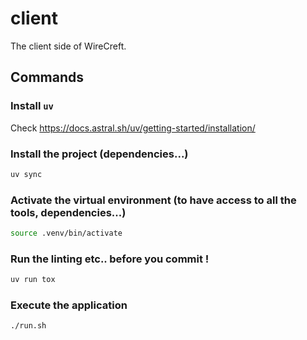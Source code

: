 # client
The client side of WireCreft.


## Commands

### Install `uv`

Check https://docs.astral.sh/uv/getting-started/installation/

### Install the project (dependencies...)

```bash
uv sync
```

### Activate the virtual environment (to have access to all the tools, dependencies...)

```bash
source .venv/bin/activate
```

### Run the linting etc.. before you commit !

```bash
uv run tox
```

### Execute the application

```bash
./run.sh
```
